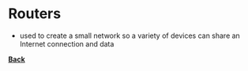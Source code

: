# Routers
- used to create a small network so a variety of devices can share an Internet connection and data


**[Back](INTCOMPrelimCh5.md)**